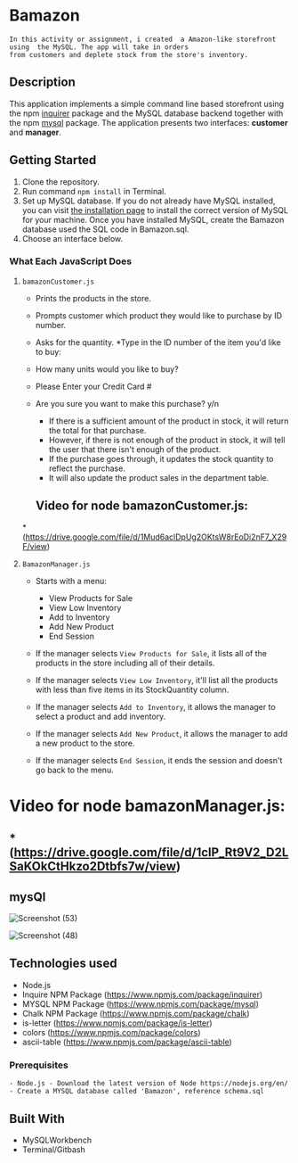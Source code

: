 
# Bamazon
    In this activity or assignment, i created  a Amazon-like storefront using  the MySQL. The app will take in orders 
    from customers and deplete stock from the store's inventory.

## Description

This application implements a simple command line based storefront using the npm [inquirer](https://www.npmjs.com/package/inquirer) package and the MySQL database backend together with the npm [mysql](https://www.npmjs.com/package/mysql) package. The application presents two interfaces: **customer** and **manager**.




## Getting Started 
1. Clone the repository. 
2. Run command `npm install` in Terminal.
3. Set up MySQL database. If you do not already have MySQL installed, you can visit [the installation page](https://www.mysql.com/) to install the correct version of MySQL for your machine. Once you have installed MySQL, create the Bamazon database used the SQL code in Bamazon.sql. 
4. Choose an interface below.

### What Each JavaScript Does

1. `bamazonCustomer.js`

    * Prints the products in the store.
    * Prompts customer which product they would like to purchase by ID number.
    * Asks for the quantity.
    *Type in the ID number of the item you'd like to buy: 
    * How many units would you like to buy? 
    * Please Enter your Credit Card # 
    * Are you sure you want to make this purchase? y/n

      * If there is a sufficient amount of the product in stock, it will return the total for that purchase.
      * However, if there is not enough of the product in stock, it will tell the user that there isn't enough of the product.
      * If the purchase goes through, it updates the stock quantity to reflect the purchase.
      * It will also update the product sales in the department table. 
      ## Video for node bamazonCustomer.js:
     *(https://drive.google.com/file/d/1Mud6aclDpUg2OKtsW8rEoDi2nF7_X29F/view)

2. `BamazonManager.js`

    * Starts with a menu:
        * View Products for Sale
        * View Low Inventory
        * Add to Inventory
        * Add New Product
        * End Session

    * If the manager selects `View Products for Sale`, it lists all of the products in the store including all of their details.

    * If the manager selects `View Low Inventory`, it'll list all the products with less than five items in its StockQuantity column.

    * If the manager selects `Add to Inventory`, it allows the manager to select a product and add inventory.

    * If the manager selects `Add New Product`, it allows the manager to add a new product to the store.

    * If the manager selects `End Session`, it ends the session and doesn't go back to the menu.
  # Video for node bamazonManager.js:
  *(https://drive.google.com/file/d/1clP_Rt9V2_D2LSaKOkCtHkzo2Dtbfs7w/view)
--------------------------------------------------------------------------------------------------------------------------------
## mysQl
![Screenshot (53)](https://user-images.githubusercontent.com/50224446/60472301-005c7a00-9c2e-11e9-9d84-34b7d34ad385.png)

![Screenshot (48)](https://user-images.githubusercontent.com/50224446/60471435-457ead00-9c2a-11e9-839f-fc3bb27222a0.png)

## Technologies used
- Node.js
- Inquire NPM Package (https://www.npmjs.com/package/inquirer)
- MYSQL NPM Package (https://www.npmjs.com/package/mysql)
- Chalk NPM Package (https://www.npmjs.com/package/chalk)
- is-letter (https://www.npmjs.com/package/is-letter)
- colors (https://www.npmjs.com/package/colors)
- ascii-table (https://www.npmjs.com/package/ascii-table)

### Prerequisites

```
- Node.js - Download the latest version of Node https://nodejs.org/en/
- Create a MYSQL database called 'Bamazon', reference schema.sql
```

## Built With

* MySQLWorkbench
* Terminal/Gitbash




